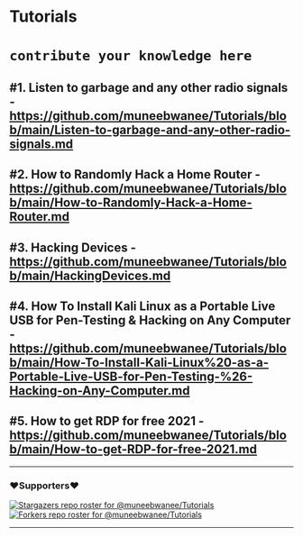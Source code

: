 # Tutorials
# `contribute your knowledge here`

## #1. Listen to garbage and any other radio signals - https://github.com/muneebwanee/Tutorials/blob/main/Listen-to-garbage-and-any-other-radio-signals.md   

## #2. How to Randomly Hack a Home Router - https://github.com/muneebwanee/Tutorials/blob/main/How-to-Randomly-Hack-a-Home-Router.md

## #3. Hacking Devices - https://github.com/muneebwanee/Tutorials/blob/main/HackingDevices.md

## #4. How To Install Kali Linux as a Portable Live USB for Pen-Testing & Hacking on Any Computer - https://github.com/muneebwanee/Tutorials/blob/main/How-To-Install-Kali-Linux%20-as-a-Portable-Live-USB-for-Pen-Testing-%26-Hacking-on-Any-Computer.md

## #5. How to get RDP for free 2021 - https://github.com/muneebwanee/Tutorials/blob/main/How-to-get-RDP-for-free-2021.md

---
### ❤️Supporters❤️
[![Stargazers repo roster for @muneebwanee/Tutorials](https://reporoster.com/stars/muneebwanee/Tutorials)](https://github.com/muneebwanee/Tutorials/stargazers)
[![Forkers repo roster for @muneebwanee/Tutorials](https://reporoster.com/forks/muneebwanee/Tutorials)](https://github.com/muneebwanee/Tutorials/network/members)

---
